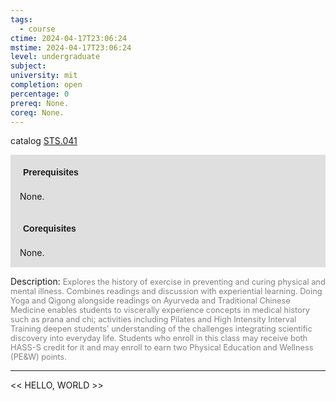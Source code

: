 ```yaml
---
tags:
  - course
ctime: 2024-04-17T23:06:24
mstime: 2024-04-17T23:06:24
level: undergraduate
subject: 
university: mit
completion: open
percentage: 0
prereq: None.
coreq: None.
---
```


catalog [STS.041](http://student.mit.edu/catalog/mSTSa.html#STS.041)

<span style="display: block; padding: 15px; background-color: rgb(100, 100, 100, 0.2);"><font id="m_prereq4195_0" style="display: block; font-family: Arial, sans-serif; font-weight: bold; padding: 5px">Prerequisites</font><br><span id="prereq4195_0">None.</span></span>
<span style="display: block; padding: 15px; background-color: rgb(100, 100, 100, 0.2);"><font id="m_coreq4195_0" style="display: block; font-family: Arial, sans-serif; font-weight: bold; padding: 5px">Corequisites</font><br><span id="coreq4195_0">None.</span></span>

<font style="">Description:</font>
<font style="color: grey; font-size: 0.8rem;">Explores the history of exercise in preventing and curing physical and mental illness. Combines readings and discussion with experiential learning. Doing Yoga and Qigong alongside readings on Ayurveda and Traditional Chinese Medicine enables students to viscerally experience concepts in medical history such as prana and chi; activities including Pilates and High Intensity Interval Training deepen students' understanding of the challenges integrating scientific discovery into everyday life. Students who enroll in this class may receive both HASS-S credit for it and may enroll to earn two Physical Education and Wellness (PE&amp;W) points.</font>



---

<< HELLO, WORLD >>
